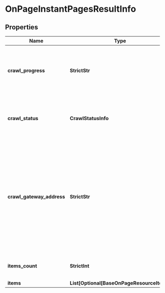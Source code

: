 # OnPageInstantPagesResultInfo


## Properties

| Name | Type | Description | Notes |
|------------ | ------------- | ------------- | -------------|
**crawl_progress** | **StrictStr** | status of the crawling session<br>possible values: in_progress, finished |[optional]|
**crawl_status** | **CrawlStatusInfo** | details of the crawling session<br>in this case the value will be null |[optional]|
**crawl_gateway_address** | **StrictStr** | crawler ip address<br>displays the IP address used by the crawler to initiate the current crawling session<br>you can find the full list of IPs used by our crawler in the Overview section |[optional]|
**items_count** | **StrictInt** | number of items in the results array |[optional]|
**items** | **List[Optional[BaseOnPageResourceItem]]** | items array |[optional]|